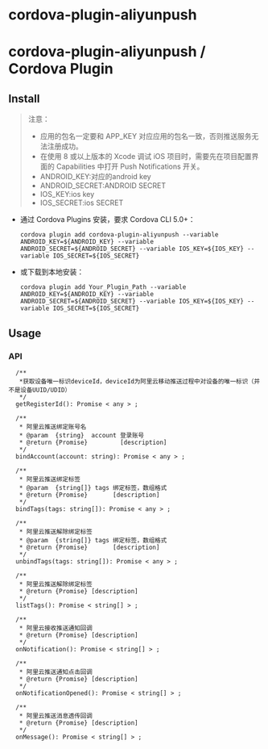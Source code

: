 # cordova-plugin-aliyunpush

# cordova-plugin-aliyunpush / Cordova Plugin

## Install

> 注意：
> - 应用的包名一定要和 APP_KEY 对应应用的包名一致，否则推送服务无法注册成功。
> - 在使用 8 或以上版本的 Xcode 调试 iOS 项目时，需要先在项目配置界面的 Capabilities 中打开 Push Notifications 开关。
> - ANDROID_KEY:对应的android key
> - ANDROID_SECRET:ANDROID SECRET
> - IOS_KEY:ios key
> - IOS_SECRET:ios SECRET

- 通过 Cordova Plugins 安装，要求 Cordova CLI 5.0+：

  ```shell
  cordova plugin add cordova-plugin-aliyunpush --variable ANDROID_KEY=${ANDROID_KEY} --variable ANDROID_SECRET=${ANDROID_SECRET} --variable IOS_KEY=${IOS_KEY} --variable IOS_SECRET=${IOS_SECRET}
  ```

- 或下载到本地安装：

  ```shell
  cordova plugin add Your_Plugin_Path --variable ANDROID_KEY=${ANDROID_KEY} --variable ANDROID_SECRET=${ANDROID_SECRET} --variable IOS_KEY=${IOS_KEY} --variable IOS_SECRET=${IOS_SECRET}
  ```


## Usage

### API

```
  /**
   *获取设备唯一标识deviceId，deviceId为阿里云移动推送过程中对设备的唯一标识（并不是设备UUID/UDID）
   */
  getRegisterId(): Promise < any > ;

  /**
   * 阿里云推送绑定账号名
   * @param  {string}  account 登录账号
   * @return {Promise}         [description]
   */
  bindAccount(account: string): Promise < any > ;

  /**
   * 阿里云推送绑定标签
   * @param  {string[]} tags 绑定标签，数组格式
   * @return {Promise}       [description]
   */
  bindTags(tags: string[]): Promise < any > ;

  /**
   * 阿里云推送解除绑定标签
   * @param  {string[]} tags 绑定标签，数组格式
   * @return {Promise}       [description]
   */
  unbindTags(tags: string[]): Promise < any > ;

  /**
   * 阿里云推送解除绑定标签
   * @return {Promise} [description]
   */
  listTags(): Promise < string[] > ;

  /**
   * 阿里云接收推送通知回调
   * @return {Promise} [description]
   */
  onNotification(): Promise < string[] > ;

  /**
   * 阿里云推送通知点击回调
   * @return {Promise} [description]
   */
  onNotificationOpened(): Promise < string[] > ;

  /**
   * 阿里云推送消息透传回调
   * @return {Promise} [description]
   */
  onMessage(): Promise < string[] > ;
```


